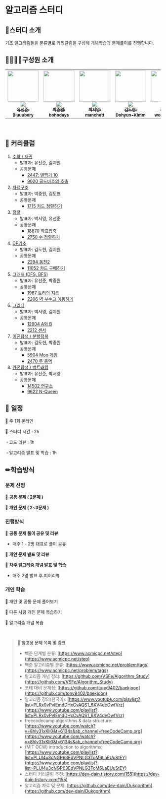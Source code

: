 # 알고리즘 스터디

## 🙌스터디 소개

기초 알고리즘들을 분류별로 커리큘럼을 구성해 개념학습과 문제풀이를 진행합니다.

## 👨‍👩‍👧‍👦구성원 소개

<table>
  <tr>
    <td align="center"><a href="https://github.com/Bluuubery"><img src="https://avatars.githubusercontent.com/u/109324637?v=4?s=100" width="100px;" alt=""/><br /><img src="http://mazassumnida.wtf/api/mini/generate_badge?boj=readingdesk" widt="100px"><br /><sub><b>유선준: Bluuubery</b></sub></a><br /></td>
    <td align="center"><a href="https://github.com/bohodays"><img src="https://avatars.githubusercontent.com/u/109454527?v=4?s=100" width="100px;" alt=""/><br /><img src="http://mazassumnida.wtf/api/mini/generate_badge?boj=pjw2369" widt="100px"><br /><sub><b>박중원: bohodays</b></sub></a><br /></td>
    <td align="center"><a href="https://github.com/manchott"><img src="https://avatars.githubusercontent.com/u/63185396?v=4?s=100" width="100px;" alt=""/><br /><img src="http://mazassumnida.wtf/api/mini/generate_badge?boj=manchott" widt="100px"><br /><sub><b>박서영: manchott</b></sub></a><br /></td>      
    <td align="center"><a href="https://github.com/Dohyun-Kimm"><img src="https://avatars.githubusercontent.com/u/109256734?v=4?s=100" width="100px;" alt=""/><br /><img src="http://mazassumnida.wtf/api/mini/generate_badge?boj=leo9876" widt="100px"><br /><sub><b>김도현: Dohyun-Kimm</b></sub></a><br /></td>      
    <td align="center"><a href="https://github.com/wonjw3638"><img src="https://avatars.githubusercontent.com/u/109324634?v=4?s=100" width="100px;" alt=""/><br /><img src="http://mazassumnida.wtf/api/mini/generate_badge?boj=won_k" widt="100px"><br /><sub><b>김지원: wonjw3638</b></sub></a><br /></td>     
  </tr>
</table><br/>

## 📑 커리큘럼

1. [수학 / 재귀](https://github.com/Bluuubery/Algorithm_Study/tree/master/1_%EC%88%98%ED%95%99_%EC%9E%AC%EA%B7%80)
   - 발표자: 유선준, 김지원
   - 공통문제
     - [2447: 별찍기 10](https://www.acmicpc.net/problem/2447)
     - [9020 골드바흐의 추측](https://www.acmicpc.net/problem/9020)
2. [자료구조](https://github.com/Bluuubery/Algorithm_Study/tree/master/2_%EC%9E%90%EB%A3%8C%EA%B5%AC%EC%A1%B0)
   - 발표자: 박중원, 김도현
   - 공통문제
     - [1715 카드 정렬하기](https://www.acmicpc.net/problem/1715)
3. [정렬](https://github.com/Bluuubery/Algorithm_Study/tree/master/3_%EC%A0%95%EB%A0%AC)
   - 발표자: 박서영, 유선준
   - 공통문제
     - [18870 좌표압축](https://www.acmicpc.net/problem/18870)
     - [2750 수 정렬하기](https://www.acmicpc.net/problem/2750)
4. [DP기초](https://github.com/Bluuubery/Algorithm_Study/tree/master/4_%20DP%EA%B8%B0%EC%B4%88)
   - 발표자: 김도현, 김지원
   - 공통문제
     - [2294 동전2](https://www.acmicpc.net/problem/2294)
     - [11052 카드 구매하기](https://www.acmicpc.net/problem/11052)
5. [그래프 (DFS, BFS)](https://github.com/Bluuubery/Algorithm_Study/tree/master/5_%EA%B7%B8%EB%9E%98%ED%94%84(DFS_BFS))
   - 발표자: 유선준, 박중원
   - 공통문제
     - [1967 트리의 지름](https://www.acmicpc.net/problem/1967)
     - [2206 벽 부수고 이동하기](https://www.acmicpc.net/problem/2206)
6. [그리디](https://github.com/Bluuubery/Algorithm_Study/tree/master/7_%EA%B7%B8%EB%A6%AC%EB%94%94)
   - 발표자: 박서영, 김지원
   - 공통문제
     - [12904 A와 B](https://www.acmicpc.net/problem/12904)
     - [2212 센서](https://www.acmicpc.net/problem/2212)
7. [이진탐색 / 분할정복](https://github.com/Bluuubery/Algorithm_Study/tree/master/8_%EC%9D%B4%EC%A7%84%ED%83%90%EC%83%89_%EB%B6%84%ED%95%A0%EC%A0%95%EB%B3%B5)
   - 발표자: 김도현, 박중원
   - 공통문제
     - [5904 Moo 게임](https://www.acmicpc.net/problem/5904)
     - [2470 두 용액](https://www.acmicpc.net/problem/2470)
8. [완전탐색 / 백트래킹](https://github.com/Bluuubery/Algorithm_Study/tree/master/9_%EC%99%84%EC%A0%84%ED%83%90%EC%83%89_%EB%B0%B1%ED%8A%B8%EB%9E%98%ED%82%B9)
   - 발표자: 유선준, 박서영
   - 공통문제
     - [14502 연구소](https://www.acmicpc.net/problem/14502)
     - [9622 N-Queen](https://www.acmicpc.net/problem/9633)

## 📆 일정

🔸 주 1회 온라인

🔸 스터디 시간 : 2h

​	▫ 코드 리뷰 : 1h

​	▫ 알고리즘 발표 및 학습 : 1h

## ✏학습방식

### 문제 선정

🔸  **공통 문제 ( 2문제 )** 

🔸  **개인 문제 ( 2~3문제 )** 

### 진행방식 

🔸  **공통 문제 풀이 공유 및 리뷰**

- 매주 1 - 2명 대표로 풀이 공유

🔸  **개인 문제 발표 및 리뷰**

🔸  **차주 알고리즘 개념 발표 및 학습** 

- 매주 2명 발표 후 피어리뷰

### 개인 학습

🔸 개인 및 공통 문제 풀어보기

🔸 다른 사람 개인 문제 복습하기

🔸 알고리즘 개념 복습

<br/>

> 🧭 **참고용 문제 목록 및 링크**
>
> - 백준 단계별 분류: [https://www.acmicpc.net/step](https://www.acmicpc.net/step)
> - 백준 알고리즘별 분류: [https://www.acmicpc.net/problem/tags](https://www.acmicpc.net/problem/tags)
> - 알고리즘 개념 정리: [https://github.com/VSFe/Algorithm_Study](https://github.com/VSFe/Algorithm_Study)
> - 코테 대비 문제집: [https://github.com/tony9402/baekjoon](https://github.com/tony9402/baekjoon)
> - 알고리즘 강의(한국어): [https://www.youtube.com/playlist?list=PLRx0vPvlEmdDHxCvAQS1_6XV4deOwfVrz](https://www.youtube.com/playlist?list=PLRx0vPvlEmdDHxCvAQS1_6XV4deOwfVrz)
> - freecodecamp algorithms & data structure: [https://www.youtube.com/watch?v=8hly31xKli0&t=6134s&ab_channel=freeCodeCamp.org](https://www.youtube.com/watch?v=8hly31xKli0&t=6134s&ab_channel=freeCodeCamp.org)
> - (MIT OCW) introduction to algorithms: [https://www.youtube.com/playlist?list=PLUl4u3cNGP63EdVPNLG3ToM6LaEUuStEY](https://www.youtube.com/playlist?list=PLUl4u3cNGP63EdVPNLG3ToM6LaEUuStEY)
> - 스터디 커리큘럼 추천: [https://dev-dain.tistory.com/155](https://dev-dain.tistory.com/155)
> - 알고리즘 자료 및 문제: [https://github.com/dev-dain/Dukgorithm](https://github.com/dev-dain/Dukgorithm)
>   

</aside>